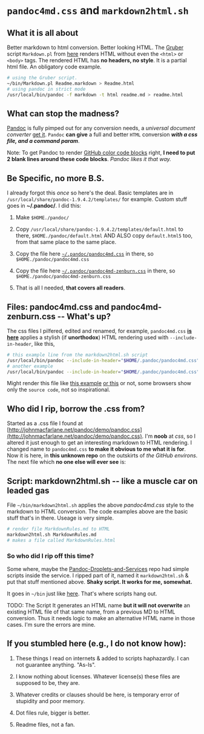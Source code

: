 `pandoc4md.css` and `markdown2html.sh`
====================================

## What it is all about

Better markdown to html conversion. Better looking HTML.
The [Gruber](http://daringfireball.net/projects/markdown/) script `Markdown.pl` 
from [here](http://daringfireball.net/projects/downloads/Markdown_1.0.1.zip) renders HTML without even the `<html>` or `<body>` tags. The rendered HTML has __no headers, no style__. It is a partial html file. An obligatory code example.


``` bash
# using the Gruber script.
~/bin/Markdown.pl Readme.markdown > Readme.html
# using pandoc in strict mode
/usr/local/bin/pandoc -f markdown -t html readme.md > readme.html
```


## What can stop the madness?


[Pandoc](http://johnmacfarlane.net/pandoc/installing.html) is fully pimped
out for any conversion needs, a _universal document converter_ [get it](http://johnmacfarlane.net/pandoc/).
`Pandoc` __can give__ a full and better `HTML` conversion ___with a css file, and a command param___. 


Note: To get Pandoc to render [GitHub color code blocks](https://github.com/blog/832-rolling-out-the-redcarpet) right, __I need to put 2 blank lines around these code blocks__. _Pandoc likes it that way._


## Be Specific, no more B.S.


I already forgot this _once_ so here's the deal. Basic templates are in `/usr/local/share/pandoc-1.9.4.2/templates/` for example. Custom stuff goes in __~/.pandoc/__. I did this:

1. Make `$HOME./pandoc/`

2. Copy `/usr/local/share/pandoc-1.9.4.2/templates/default.html` to there, `$HOME./pandoc/default.html` AND ALSO copy `default.html5` too, from that same place to the same place.

3. Copy the file here [`~/.pandoc/pandoc4md.css`](https://github.com/Angles/some-scripts/blob/master/.pandoc/pandoc4md.css) in there, so `$HOME./pandoc/pandoc4md.css`

4. Copy the file here [`~/.pandoc/pandoc4md-zenburn.css`](https://github.com/Angles/some-scripts/blob/master/.pandoc/pandoc4md-zenburn.css) in there, so `$HOME./pandoc/pandoc4md-zenburn.css`

6. That is all I needed, __that covers all readers__. 


## Files: __pandoc4md.css__ and __pandoc4md-zenburn.css__ -- What's up?

The css files I pilfered, edited and renamed, for example, `pandoc4md.css` [__is here__](https://github.com/Angles/some-scripts/blob/master/.pandoc/pandoc4md.css) applies a stylish (if __unorthodox__) HTML rendering used with `--include-in-header`, like this,


``` bash
# this example line from the markdown2html.sh script
/usr/local/bin/pandoc --include-in-header="$HOME/.pandoc/pandoc4md.css" -t html -o "$output" "$file"
# another example
/usr/local/bin/pandoc --include-in-header="$HOME/.pandoc/pandoc4md.css" -t html "$mdfile" > "$htmlfile"
```


Might render this file like [this example](https://github.com/Angles/some-scripts/raw/master/pandoc4md.sample.html) [or this](https://github.com/Angles/some-scripts/raw/master/ReadMe.sample.zenburn.html) or not, some browsers show only the `source code`, not so inspirational.


## Who did I rip, borrow the .css from?


Started as a .css file I found at  [http://johnmacfarlane.net/pandoc/demo/pandoc.css](http://johnmacfarlane.net/pandoc/demo/pandoc.css).
I'm __noob__ at _css_, so I altered it just enough to get an interesting
markdown to HTML rendering. I changed name to `pandoc4md.css` __to make it obvious to me what it is for__. 
Now it is here, in __this unknown repo__ on the outskirts of _the GitHub environs_. The next file which __no one else will ever see__ is:


## Script: __markdown2html.sh__ -- like a muscle car on leaded gas 

File `~/bin/markdown2html.sh` applies the above _pandoc4md.css_ style to the markdown to HTML conversion. The code examples above are the basic stuff that's in there. Useage is very simple.


``` bash
# render file MarkdownRules.md to HTML 
markdown2html.sh MarkdownRules.md
# makes a file called MarkdownRules.html
```


### So who did I rip off this time?


Some where, maybe the [Pandoc-Droplets-and-Services](https://github.com/dsanson/Pandoc-Droplets-and-Services) repo had simple scripts inside the service. I ripped part of it, named it `markdown2html.sh` &amp; put that stuff mentioned above. __Shaky script.  It works for me, somewhat.__

It goes in `~/bin` just like [here](https://github.com/Angles/some-scripts/blob/master/bin/markdown2html.sh). That's where scripts hang out. 


TODO: The Script It generates an HTML name __but it will not overwrite__ an existing HTML file of that same name, from a previous MD to HTML conversion. Thus it needs logic to make an alternative HTML name in those cases.
I'm sure the errors are mine.



If you stumbled here (e.g., I do not know how): 
--------------------------------------------

1.  These things I read on internets &amp; added to scripts haphazardly.
    I can not guarantee anything. "As-Is".

3.  I know nothing about licenses. Whatever license(s) these files are supposed to be, they are.

5.  Whatever credits or clauses should be here, is temporary error of stupidity and poor memory.

7.  Dot files rule, bigger is better.

9.  Readme files, not a fan.



